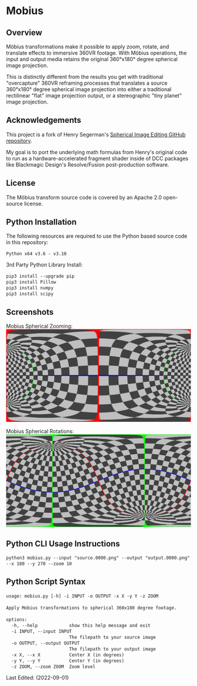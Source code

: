 # Mobius

## Overview

Möbius transformations make it possible to apply zoom, rotate, and translate effects to immersive 360VR footage. With Möbius operations, the input and output media retains the original 360&deg;x180&deg; degree spherical image projection.

This is distinctly different from the results you get with traditional "overcapture" 360VR reframing processes that translates a source 360&deg;x180&deg; degree spherical image projection into either a traditional rectilinear "flat" image projection output, or a stereographic "tiny planet" image projection.

## Acknowledgements

This project is a fork of Henry Segerman's [Spherical Image Editing GitHub repository](https://github.com/henryseg/spherical_image_editing).

My goal is to port the underlying math formulas from Henry's original code to run as a hardware-accelerated fragment shader inside of DCC packages like Blackmagic Design's Resolve/Fusion post-production software.

## License

The Möbius transform source code is covered by an Apache 2.0 open-source license.

## Python Installation

The following resources are required to use the Python based source code in this repository:

    Python x64 v3.6 - v3.10

3rd Party Python Library Install:

    pip3 install --upgrade pip
    pip3 install Pillow
    pip3 install numpy
    pip3 install scipy

## Screenshots

Mobius Spherical Zooming:
![Docs](Docs/Images/scaled_test_image.png)

Mobius Spherical Rotations:
![Docs](Docs/Images/rotated_test_image.png)

## Python CLI Usage Instructions

    python3 mobius.py --input "source.0000.png" --output "output.0000.png" --x 180 --y 270 --zoom 10

## Python Script Syntax

    usage: mobius.py [-h] -i INPUT -o OUTPUT -x X -y Y -z ZOOM

    Apply Mobius transformations to spherical 360x180 degree footage.

    options:
      -h, --help            show this help message and exit
      -i INPUT, --input INPUT
                            The filepath to your source image
      -o OUTPUT, --output OUTPUT
                            The filepath to your output image
      -x X, --x X           Center X (in degrees)
      -y Y, --y Y           Center Y (in degrees)
      -z ZOOM, --zoom ZOOM  Zoom level

Last Edited: (2022-09-01)
